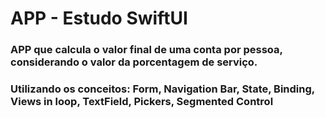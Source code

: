 # APP - Estudo SwiftUI

### APP que calcula o valor final de uma conta por pessoa, considerando o valor da porcentagem de serviço.

### Utilizando os conceitos: Form, Navigation Bar, State, Binding, Views in loop, TextField, Pickers, Segmented Control 

